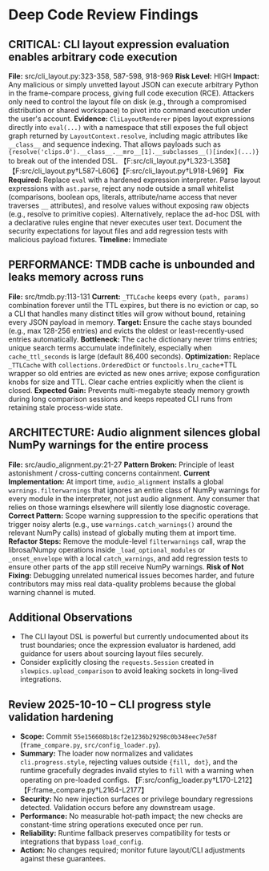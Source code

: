 # Deep Code Review Findings

## CRITICAL: CLI layout expression evaluation enables arbitrary code execution
**File:** src/cli_layout.py:323-358, 587-598, 918-969
**Risk Level:** HIGH
**Impact:** Any malicious or simply unvetted layout JSON can execute arbitrary Python in the frame-compare process, giving full code execution (RCE). Attackers only need to control the layout file on disk (e.g., through a compromised distribution or shared workspace) to pivot into command execution under the user's account.
**Evidence:** `CliLayoutRenderer` pipes layout expressions directly into `eval(...)` with a namespace that still exposes the full object graph returned by `LayoutContext.resolve`, including magic attributes like `__class__` and sequence indexing. That allows payloads such as `{resolve('clips.0').__class__.__mro__[1].__subclasses__()[index](...)}` to break out of the intended DSL. 【F:src/cli_layout.py†L323-L358】【F:src/cli_layout.py†L587-L606】【F:src/cli_layout.py†L918-L969】
**Fix Required:** Replace `eval` with a hardened expression interpreter. Parse layout expressions with `ast.parse`, reject any node outside a small whitelist (comparisons, boolean ops, literals, attribute/name access that never traverses `__` attributes), and resolve values without exposing raw objects (e.g., resolve to primitive copies). Alternatively, replace the ad-hoc DSL with a declarative rules engine that never executes user text. Document the security expectations for layout files and add regression tests with malicious payload fixtures.
**Timeline:** Immediate

## PERFORMANCE: TMDB cache is unbounded and leaks memory across runs
**File:** src/tmdb.py:113-131
**Current:** `_TTLCache` keeps every `(path, params)` combination forever until the TTL expires, but there is no eviction or cap, so a CLI that handles many distinct titles will grow without bound, retaining every JSON payload in memory.
**Target:** Ensure the cache stays bounded (e.g., max 128-256 entries) and evicts the oldest or least-recently-used entries automatically.
**Bottleneck:** The cache dictionary never trims entries; unique search terms accumulate indefinitely, especially when `cache_ttl_seconds` is large (default 86,400 seconds).
**Optimization:** Replace `_TTLCache` with `collections.OrderedDict` or `functools.lru_cache`+TTL wrapper so old entries are evicted as new ones arrive; expose configuration knobs for size and TTL. Clear cache entries explicitly when the client is closed.
**Expected Gain:** Prevents multi-megabyte steady memory growth during long comparison sessions and keeps repeated CLI runs from retaining stale process-wide state.

## ARCHITECTURE: Audio alignment silences global NumPy warnings for the entire process
**File:** src/audio_alignment.py:21-27
**Pattern Broken:** Principle of least astonishment / cross-cutting concerns containment.
**Current Implementation:** At import time, `audio_alignment` installs a global `warnings.filterwarnings` that ignores an entire class of NumPy warnings for every module in the interpreter, not just audio alignment. Any consumer that relies on those warnings elsewhere will silently lose diagnostic coverage.
**Correct Pattern:** Scope warning suppression to the specific operations that trigger noisy alerts (e.g., use `warnings.catch_warnings()` around the relevant NumPy calls) instead of globally muting them at import time.
**Refactor Steps:** Remove the module-level `filterwarnings` call, wrap the librosa/Numpy operations inside `_load_optional_modules` or `_onset_envelope` with a local `catch_warnings`, and add regression tests to ensure other parts of the app still receive NumPy warnings.
**Risk of Not Fixing:** Debugging unrelated numerical issues becomes harder, and future contributors may miss real data-quality problems because the global warning channel is muted.

## Additional Observations
- The CLI layout DSL is powerful but currently undocumented about its trust boundaries; once the expression evaluator is hardened, add guidance for users about sourcing layout files securely.
- Consider explicitly closing the `requests.Session` created in `slowpics.upload_comparison` to avoid leaking sockets in long-lived integrations.

## Review 2025-10-10 – CLI progress style validation hardening
- **Scope:** Commit `55e156608b18cf2e1236b29298c0b348eec7e58f` (`frame_compare.py`, `src/config_loader.py`).
- **Summary:** The loader now normalizes and validates `cli.progress.style`, rejecting values outside `{fill, dot}`, and the runtime gracefully degrades invalid styles to `fill` with a warning when operating on pre-loaded configs. 【F:src/config_loader.py†L170-L212】【F:frame_compare.py†L2164-L2177】
- **Security:** No new injection surfaces or privilege boundary regressions detected. Validation occurs before any downstream usage.
- **Performance:** No measurable hot-path impact; the new checks are constant-time string operations executed once per run.
- **Reliability:** Runtime fallback preserves compatibility for tests or integrations that bypass `load_config`.
- **Action:** No changes required; monitor future layout/CLI adjustments against these guarantees.
